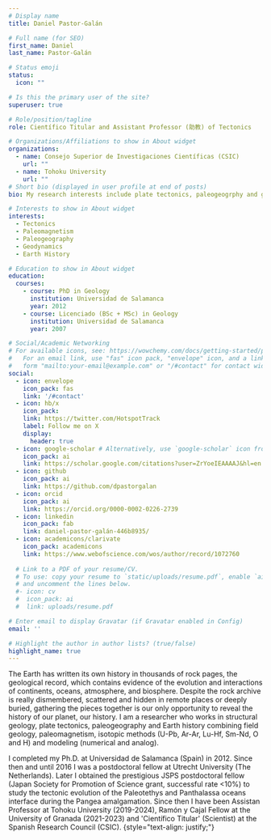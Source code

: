 ```yaml
---
# Display name
title: Daniel Pastor-Galán

# Full name (for SEO)
first_name: Daniel
last_name: Pastor-Galán

# Status emoji
status:
  icon: ""

# Is this the primary user of the site?
superuser: true

# Role/position/tagline
role: Científico Titular and Assistant Professor (助教) of Tectonics

# Organizations/Affiliations to show in About widget
organizations:
  - name: Consejo Superior de Investigaciones Científicas (CSIC)
    url: ""
  - name: Tohoku University
    url: "" 
# Short bio (displayed in user profile at end of posts)
bio: My research interests include plate tectonics, paleogeogrphy and geodynamics.

# Interests to show in About widget
interests:
  - Tectonics
  - Paleomagnetism
  - Paleogeography
  - Geodynamics
  - Earth History

# Education to show in About widget
education:
  courses:
    - course: PhD in Geology
      institution: Universidad de Salamanca
      year: 2012
    - course: Licenciado (BSc + MSc) in Geology
      institution: Universidad de Salamanca
      year: 2007

# Social/Academic Networking
# For available icons, see: https://wowchemy.com/docs/getting-started/page-builder/#icons
#   For an email link, use "fas" icon pack, "envelope" icon, and a link in the
#   form "mailto:your-email@example.com" or "/#contact" for contact widget.
social:
  - icon: envelope
    icon_pack: fas
    link: '/#contact'
  - icon: hb/x
    icon_pack:
    link: https://twitter.com/HotspotTrack
    label: Follow me on X
    display:
      header: true
  - icon: google-scholar # Alternatively, use `google-scholar` icon from `ai` icon pack
    icon_pack: ai
    link: https://scholar.google.com/citations?user=ZrYoeIEAAAAJ&hl=en
  - icon: github
    icon_pack: ai
    link: https://github.com/dpastorgalan
  - icon: orcid
    icon_pack: ai
    link: https://orcid.org/0000-0002-0226-2739
  - icon: linkedin
    icon_pack: fab
    link: daniel-pastor-galán-446b8935/
  - icon: academicons/clarivate
    icon_pack: academicons
    link: https://www.webofscience.com/wos/author/record/1072760
    
  # Link to a PDF of your resume/CV.
  # To use: copy your resume to `static/uploads/resume.pdf`, enable `ai` icons in `params.yaml`,
  # and uncomment the lines below.
  #- icon: cv
  #  icon_pack: ai
  #  link: uploads/resume.pdf

# Enter email to display Gravatar (if Gravatar enabled in Config)
email: ''

# Highlight the author in author lists? (true/false)
highlight_name: true
---
```

The Earth has written its own history in thousands of rock pages, the geological record, which contains evidence of the evolution and interactions of continents, oceans, atmosphere, and biosphere. Despite the rock archive is really dismembered, scattered and hidden in remote places or deeply buried, gathering the pieces together is our only opportunity to reveal the history of our planet, our history. I am a researcher who works in structural geology, plate tectonics, paleogeography and Earth history combining field geology, paleomagnetism, isotopic methods (U-Pb, Ar-Ar, Lu-Hf, Sm-Nd, O and H) and modeling (numerical and analog).

I completed my Ph.D. at Universidad de Salamanca (Spain) in 2012. Since then and until 2016 I was a postdoctoral fellow at Utrecht University (The Netherlands). Later I obtained the prestigious JSPS postdoctoral fellow (Japan Society for Promotion of Science grant, successful rate <10%) to study the tectonic evolution of the Paleotethys and Panthalassa oceans interface during the Pangea amalgamation. Since then I have been Assistan Professor at Tohoku University (2019-2024), Ramón y Cajal Fellow at the University of Granada (2021-2023) and 'Científico Titular' (Scientist) at the Spanish Research Council (CSIC).
{style="text-align: justify;"}